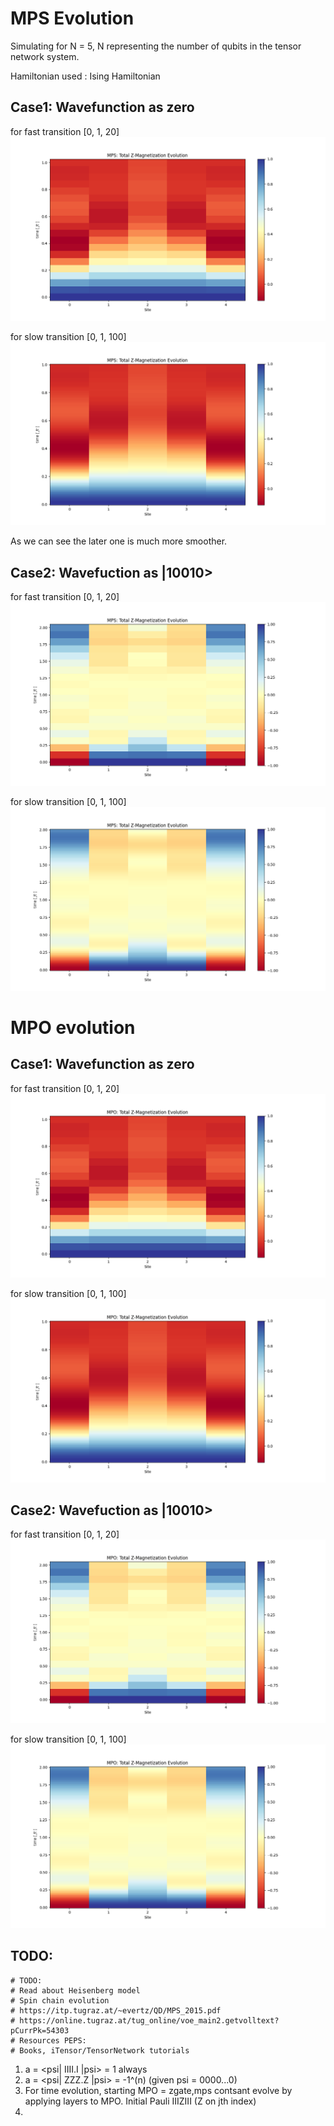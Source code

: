 # MPS Evolution
Simulating for N = 5, N representing the number of qubits in the tensor network system.

Hamiltonian used : Ising Hamiltonian

## Case1: Wavefunction as zero

for fast transition [0, 1, 20]
![](./img/mps_fast_transition_all0_state.png)

for slow transition [0, 1, 100]
![](./img/mps_slow_transition_all0_state.png)

As we can see the later one is much more smoother.

## Case2: Wavefuction as |10010>
for fast transition [0, 1, 20]
![](./img/mps_fast_transition_10010_state.png)

for slow transition [0, 1, 100]
![](./img/mps_slow_transition_10010_state.png)


# MPO evolution

## Case1: Wavefunction as zero

for fast transition [0, 1, 20]
![](./img/mpo_fast_transition_all0_state.png)

for slow transition [0, 1, 100]
![](./img/mpo_slow_transition_all0_state.png)

## Case2: Wavefuction as |10010>
for fast transition [0, 1, 20]
![](./img/mpo_fast_transition_10010_state.png)

for slow transition [0, 1, 100]
![](./img/mpo_slow_transition_10010_state.png)

## TODO:
```
# TODO:
# Read about Heisenberg model
# Spin chain evolution
# https://itp.tugraz.at/~evertz/QD/MPS_2015.pdf
# https://online.tugraz.at/tug_online/voe_main2.getvolltext?pCurrPk=54303
# Resources PEPS:
# Books, iTensor/TensorNetwork tutorials
```

1. a = <psi| IIII.I |psi> = 1 always
2. a = <psi| ZZZ.Z |psi> = -1^(n) (given psi = 0000...0)
3. For time evolution, starting MPO = zgate,mps contsant evolve by applying
layers to MPO. Initial Pauli IIIZIII (Z on jth index)
1.
